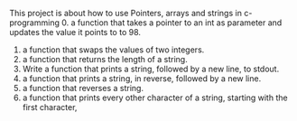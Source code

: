 This project is about how to use Pointers, arrays and strings in c-programming
0. a function that takes a pointer to an int as parameter and updates the value it points to to 98.
1. a function that swaps the values of two integers.
2. a function that returns the length of a string.
3. Write a function that prints a string, followed by a new line, to stdout.
4. a function that prints a string, in reverse, followed by a new line.
5. a function that reverses a string.
6. a function that prints every other character of a string, starting with the first character,
